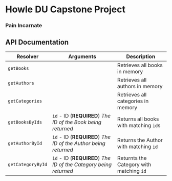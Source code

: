 # Howle DU Capstone Project

### Pain Incarnate

## API Documentation

| Resolver          | Arguments                                                        | Description                              |
| ----------------- | ---------------------------------------------------------------- | ---------------------------------------- |
| `getBooks`        |                                                                  | Retrieves all books in memory            |
| `getAuthors`      |                                                                  | Retrieves all authors in memory          |
| `getCategories`   |                                                                  | Retrieves all categories in memory       |
| `getBooksByIds`   | `id` - ID (**REQUIRED**) _The ID of the Book being returned_     | Returns all books with matching `id`s    |
| `getAuthorById`   | `id` - ID (**REQUIRED**) _The ID of the Author being returned_   | Returns the Author with matching `id`    |
| `getCategoryById` | `id` - ID (**REQUIRED**) _The ID of the Category being returned_ | Returnts the Category with matching `id` |
